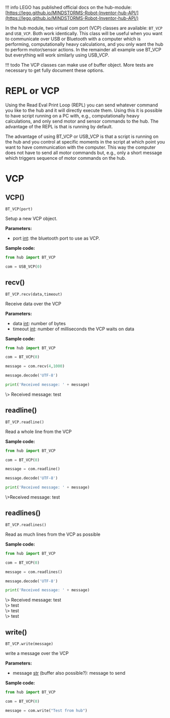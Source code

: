 !!! info
     LEGO has published official docs on the hub-module: [https://lego.github.io/MINDSTORMS-Robot-Inventor-hub-API/](https://lego.github.io/MINDSTORMS-Robot-Inventor-hub-API/)


In the hub module, two virtual com port (VCP) classes are available: `BT_VCP` and `USB_VCP`. Both work identically. This class will be useful when you want to communicate over USB or Bluetooth with a computer which is performing, computationally heavy calculations, and you only want the hub to perform motor/sensor actions. In the remainder all example use BT_VCP but everything will work similarly using USB_VCP. 

!!! todo
    The VCP classes can make use of buffer object. More tests are necessary to get fully document these options.

# REPL or VCP

Using the Read Eval Print Loop (REPL) you can send whatever command you like to the hub and it will directly execute them. Using this it is possible to have script running on a PC with, e.g., computationally heavy calculations, and only send motor and sensor commands to the hub. The advantage of the REPL is that is running by default. 

The advantage of using BT_VCP or USB_VCP is that a script is running on the hub and you control at specific moments in the script at which point you want to have communication with the computer. This way the computer does not have to send all motor commands but, e.g., only a short message which triggers sequence of motor commands on the hub. 

# VCP

## VCP()

`BT_VCP(port)`

Setup a new VCP object. 

__Parameters:__

*  port [int](data_types.md#int): the bluetooth port to use as VCP.


__Sample code:__

``` python
from hub import BT_VCP

com = USB_VCP(0)
```

## recv()

`BT_VCP.recv(data,timeout)`

Receive data over the VCP

__Parameters:__

*  data [int](data_types.md#int): number of bytes
*  timeout [int](data_types.md#int): number of milliseconds the VCP waits on data

__Sample code:__

``` python
from hub import BT_VCP

com = BT_VCP(0)

message = com.recv(4,1000)

message.decode('UTF-8')

print('Received message: ' + message)
```

<span class='shell_output'>
\> Received message: test
</span>

## readline()

`BT_VCP.readline()`

Read a whole line from the VCP

__Sample code:__

``` python
from hub import BT_VCP

com = BT_VCP(0)

message = com.readline()

message.decode('UTF-8')

print('Received message: ' + message)
```

<span class='shell_output'>
\>Received message: test
</span>

## readlines()

`BT_VCP.readlines()`

Read as much lines from the VCP as possible

__Sample code:__

``` python
from hub import BT_VCP

com = BT_VCP(0)

message = com.readlines()

message.decode('UTF-8')

print('Received message: ' + message)
```

<span class='shell_output'>
\> Received message: test</br>
\> test</br>
\> test<br/>
\> test
</span>

## write()

`BT_VCP.write(message)`

write a message over the VCP

__Parameters:__

*  message [str](data_types.md#str) (buffer also possible?): message to send

__Sample code:__

``` python
from hub import BT_VCP

com = BT_VCP(0)

message = com.write("Test from hub")
```









